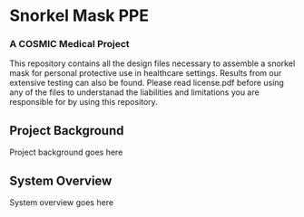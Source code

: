 # Snorkel Mask PPE
### A COSMIC Medical Project

This repository contains all the design files necessary to assemble a snorkel mask for personal protective use in healthcare settings. Results from our extensive testing can also be found. Please read license.pdf before using any of the files to understanad the liabilities and limitations you are responsible for by using this repository.

## Project Background
Project background goes here

## System Overview
System overview goes here
